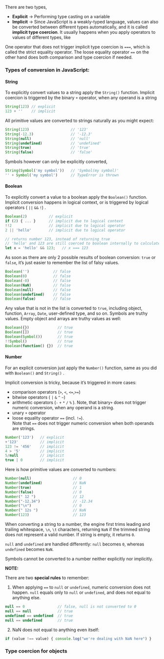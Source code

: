 
There are two types,

- **Explicit** -> Performing type casting on a variable
- **Implicit** -> Since JavaScript is a weakly-typed language, values can also be converted    between different types automatically, and it is called **implicit type coercion**. It usually happens when you apply operators to values of different types, like

One operator that does not trigger implicit type coercion is `===`, which is called the strict equality operator. The loose equality operator `==` on the other hand does both comparison and type coercion if needed.



### Types of conversion in JavaScript:


#### String

To explicitly convert values to a string apply the `String()` function. Implicit coercion is triggered by the binary `+` operator, when any operand is a string

```js
String(123) // explicit
123 + ''    // implicit
```

All primitive values are converted to strings naturally as you might expect:

```js
String(123)                   // '123'
String(-12.3)                 // '-12.3'
String(null)                  // 'null'
String(undefined)             // 'undefined'
String(true)                  // 'true'
String(false)                 // 'false'
```

Symbols however can only be explicitly converted,
```js
String(Symbol('my symbol'))   // 'Symbol(my symbol)'
'' + Symbol('my symbol')      // TypeError is thrown
```


#### Boolean

To explicitly convert a value to a boolean apply the `Boolean()` function.  
Implicit conversion happens in logical context, or is triggered by
logical operators ( `||` `&&` `!`) .

```js
Boolean(2)          // explicit
if (2) { ... }      // implicit due to logical context
!!2                 // implicit due to logical operator
2 || 'hello'        // implicit due to logical operator
```

```js
// returns number 123, instead of returning true
// 'hello' and 123 are still coerced to boolean internally to calculate the expression
let x = 'hello' && 123;   // x === 123
```

As soon as there are only 2 possible results of boolean conversion: `true` or `false`, it’s just easier to remember the list of falsy values.

```js
Boolean('')           // false
Boolean(0)            // false     
Boolean(-0)           // false
Boolean(NaN)          // false
Boolean(null)         // false
Boolean(undefined)    // false
Boolean(false)        // false
```

Any value that is not in the list is converted to `true`, 
including object, function, `Array`, `Date`, user-defined type, and so on. 
Symbols are truthy values. Empty object and arrays are truthy values as well:

```js
Boolean({})             // true
Boolean([])             // true
Boolean(Symbol())       // true
!!Symbol()              // true
Boolean(function() {})  // true
```


#### Number

For an explicit conversion just apply the `Number()` function, same as you did with `Boolean()` and `String()` .

Implicit conversion is tricky, because it’s triggered in more cases:

- comparison operators (`>`, `<`, `<=`,`>=`)
- bitwise operators ( `|` `&` `^` `~`)
- arithmetic operators (`-` `+` `*` `/` `%` ). Note, that binary`+` does not trigger numeric conversion, when any operand is a string.
- unary `+` operator
- loose equality operator `==` (incl. `!=`).  
    Note that `==` does not trigger numeric conversion when both operands are strings.

```js
Number('123')   // explicit
+'123'          // implicit
123 != '456'    // implicit
4 > '5'         // implicit
5/null          // implicit
true | 0        // implicit
```


Here is how primitive values are converted to numbers:

```js
Number(null)                   // 0
Number(undefined)              // NaN
Number(true)                   // 1
Number(false)                  // 0
Number(" 12 ")                 // 12
Number("-12.34")               // -12.34
Number("\n")                   // 0
Number(" 12s ")                // NaN
Number(123)                    // 123
```

When converting a string to a number, the engine first trims leading and trailing whitespace, `\n`, `\t` characters, returning `NaN` if the trimmed string does not represent a valid number. If string is empty, it returns `0`.

`null` and `undefined` are handled differently: `null` becomes `0`, whereas `undefined` becomes `NaN`.

Symbols cannot be converted to a number neither explicitly nor implicitly.




**NOTE:**

There are two **special rules** to remember:

1. When applying `==` to `null` or `undefined`, numeric conversion does not happen. `null` equals only to `null` or `undefined`, and does not equal to anything else.

```js
null == 0               // false, null is not converted to 0
null == null            // true
undefined == undefined  // true
null == undefined       // true
```

2. NaN does not equal to anything even itself:

```js
if (value !== value) { console.log("we're dealing with NaN here") }
```



### Type coercion for objects

